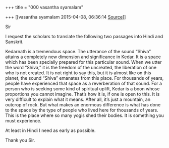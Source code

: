 +++
title = "000 vasantha syamalam"

+++
[[vasantha syamalam	2015-04-08, 06:36:14 [Source](https://groups.google.com/g/samskrita/c/8qQrw3k6t1U)]]



Sir

  

I request the scholars to translate the following two passages into Hindi and Sanskrit.

Kedarnath is a tremendous space. The utterance of the sound “Shiva” attains a completely new dimension and significance in Kedar. It is a space which has been specially prepared for this particular sound. When we utter the word “Shiva,” it is the freedom of the uncreated, the liberation of one who is not created. It is not right to say this, but it is almost like on this planet, the sound “Shiva” emanates from this place. For thousands of years, people have experienced that space as a reverberation of that sound. For a person who is seeking some kind of spiritual uplift, Kedar is a boon whose proportions you cannot imagine. That’s how it is, if one is open to this. It is very difficult to explain what it means. After all, it’s just a mountain, an outcrop of rock. But what makes an enormous difference is what has done to the space by the type of people who lived here for thousands of years. This is the place where so many yogis shed their bodies. It is something you must experience.  

At least in Hindi I need as early as possible.

Thank you Sir.

  

